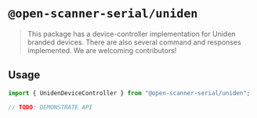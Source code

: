 # `@open-scanner-serial/uniden`

> This package has a device-controller implementation for Uniden branded devices. There are also several command and responses implemented. We are welcoming contributors!

## Usage

```js
import { UnidenDeviceController } from "@open-scanner-serial/uniden";

// TODO: DEMONSTRATE API
```
